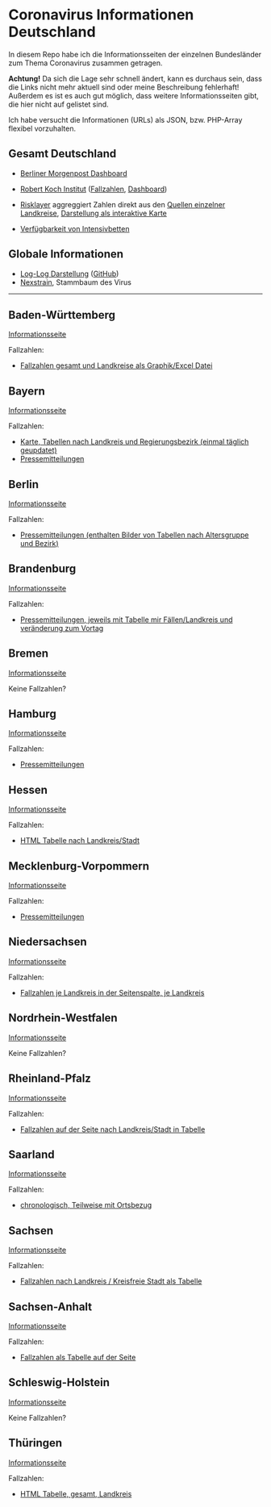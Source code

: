 # Coronavirus Informationen Deutschland

In diesem Repo habe ich die Informationsseiten der einzelnen Bundesländer zum Thema Coronavirus zusammen getragen. 

**Achtung!** Da sich die Lage sehr schnell ändert, kann es durchaus sein, dass die Links nicht mehr aktuell sind oder meine Beschreibung fehlerhaft! Außerdem es ist es auch gut möglich, dass weitere Informationsseiten gibt, die hier nicht auf gelistet sind.

Ich habe versucht die Informationen (URLs) als JSON, bzw. PHP-Array flexibel vorzuhalten. 

## Gesamt Deutschland

- [Berliner Morgenpost Dashboard](https://interaktiv.morgenpost.de/corona-virus-karte-infektionen-deutschland-weltweit/)
- [Robert Koch Institut](https://www.rki.de/DE/Content/InfAZ/N/Neuartiges_Coronavirus/nCoV.html) ([Fallzahlen](https://www.rki.de/DE/Content/InfAZ/N/Neuartiges_Coronavirus/Fallzahlen.html), [Dashboard](https://experience.arcgis.com/experience/478220a4c454480e823b17327b2bf1d4))
- [Risklayer](https://twitter.com/risklayer) aggreggiert Zahlen direkt aus den [Quellen einzelner Landkreise](https://docs.google.com/spreadsheets/d/1wg-s4_Lz2Stil6spQEYFdZaBEp8nWW26gVyfHqvcl8s/edit#gid=0), [Darstellung als interaktive Karte](http://www.risklayer-explorer.com/event/100/detail)
 
- [Verfügbarkeit von Intensivbetten](https://www.intensivregister.de/#/intensivregister)

## Globale Informationen

- [Log-Log Darstellung](https://aatishb.com/covidtrends/) ([GitHub](https://github.com/aatishb/covidtrends))
- [Nexstrain](https://nextstrain.org/ncov), Stammbaum des Virus 

---
## Baden-Württemberg

[Informationsseite](https://sozialministerium.baden-wuerttemberg.de/de/gesundheit-pflege/gesundheitsschutz/infektionsschutz-hygiene/informationen-zu-coronavirus/)

Fallzahlen:

- [Fallzahlen gesamt und Landkreise als Graphik/Excel Datei](https://sozialministerium.baden-wuerttemberg.de/de/gesundheit-pflege/gesundheitsschutz/infektionsschutz-hygiene/informationen-zu-coronavirus/)


## Bayern

[Informationsseite](https://www.lgl.bayern.de/gesundheit/infektionsschutz/infektionskrankheiten_a_z/coronavirus/covid_uebersicht.htm)

Fallzahlen:

- [Karte, Tabellen nach Landkreis und Regierungsbezirk (einmal täglich geupdatet)](https://www.lgl.bayern.de/gesundheit/infektionsschutz/infektionskrankheiten_a_z/coronavirus/karte_coronavirus/index.htm)
- [Pressemitteilungen](https://www.stmgp.bayern.de/ministerium/presse/pressemitteilungen/)


## Berlin

[Informationsseite](https://www.berlin.de/corona/)

Fallzahlen:

- [Pressemitteilungen (enthalten Bilder von Tabellen nach Altersgruppe und Bezirk)](https://www.berlin.de/presse/pressemitteilungen/index/search?searchtext=corona+coronavirus)


## Brandenburg

[Informationsseite](https://msgiv.brandenburg.de/msgiv/de/start/themen/gesundheit/oeffentlicher-gesundheitsdienst/informationen-zum-neuartigen-coronavirus/)

Fallzahlen:

- [Pressemitteilungen, jeweils mit Tabelle mir Fällen/Landkreis und veränderung zum Vortag](https://msgiv.brandenburg.de/msgiv/de/presse/pressemitteilungen/)


## Bremen

[Informationsseite](https://www.bremen.de/corona)

Keine Fallzahlen?

## Hamburg

[Informationsseite](https://www.hamburg.de/coronavirus/13429836/informationen/)

Fallzahlen:

- [Pressemitteilungen](https://www.hamburg.de/bgv/pressemeldungen/)


## Hessen

[Informationsseite](https://soziales.hessen.de/gesundheit/infektionsschutz/coronavirus-sars-cov-2)

Fallzahlen:

- [HTML Tabelle nach Landkreis/Stadt](https://soziales.hessen.de/gesundheit/infektionsschutz/coronavirus-sars-cov-2/taegliche-uebersicht-der-bestaetigten-sars-cov-2-faelle-hessen)


## Mecklenburg-Vorpommern

[Informationsseite](https://www.regierung-mv.de/Landesregierung/wm/Aktuelles--Blickpunkte/Wichtige-Informationen-zum-Corona%E2%80%93Virus)

Fallzahlen:

- [Pressemitteilungen](https://www.regierung-mv.de/Landesregierung/wm/Aktuell/?sa.pressemitteilungen.area=11&sa.month=alle&sa.query=Corona&sa.year=alle&search_filter_submit=)


## Niedersachsen

[Informationsseite](https://www.niedersachsen.de/Coronavirus)

Fallzahlen:

- [Fallzahlen je Landkreis in der Seitenspalte, je Landkreis](https://www.niedersachsen.de/Coronavirus)


## Nordrhein-Westfalen

[Informationsseite](https://www.mags.nrw/coronavirus)

Keine Fallzahlen?

## Rheinland-Pfalz

[Informationsseite](https://msagd.rlp.de/de/unsere-themen/gesundheit-und-pflege/gesundheitliche-versorgung/oeffentlicher-gesundheitsdienst-hygiene-und-infektionsschutz/infektionsschutz/informationen-zum-coronavirus-sars-cov-2/)

Fallzahlen:

- [Fallzahlen auf der Seite nach Landkreis/Stadt in Tabelle](https://msagd.rlp.de/de/unsere-themen/gesundheit-und-pflege/gesundheitliche-versorgung/oeffentlicher-gesundheitsdienst-hygiene-und-infektionsschutz/infektionsschutz/informationen-zum-coronavirus-sars-cov-2/)


## Saarland

[Informationsseite](https://www.saarland.de/corona.htm)

Fallzahlen:

- [chronologisch, Teilweise mit Ortsbezug](https://www.saarland.de/253741.htm)


## Sachsen

[Informationsseite](https://www.sms.sachsen.de/coronavirus.html)

Fallzahlen:

- [Fallzahlen nach Landkreis / Kreisfreie Stadt als Tabelle](https://www.sms.sachsen.de/coronavirus.html)


## Sachsen-Anhalt

[Informationsseite](https://verbraucherschutz.sachsen-anhalt.de/hygiene/infektionsschutz/infektionskrankheiten/coronavirus/)

Fallzahlen:

- [Fallzahlen als Tabelle auf der Seite](https://verbraucherschutz.sachsen-anhalt.de/hygiene/infektionsschutz/infektionskrankheiten/coronavirus/)


## Schleswig-Holstein

[Informationsseite](https://www.schleswig-holstein.de/DE/Landesregierung/VIII/_startseite/Artikel_2020/I/200227_coronavirus.html)

Keine Fallzahlen?

## Thüringen

[Informationsseite](https://www.tmasgff.de/covid-19)

Fallzahlen:

- [HTML Tabelle, gesamt, Landkreis](https://www.landesregierung-thueringen.de/corona-bulletin)


